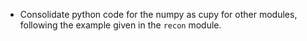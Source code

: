 - Consolidate python code for the numpy as cupy for other modules, following the example given in the `recon` module.